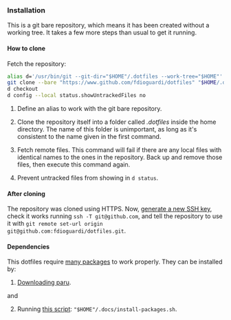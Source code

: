 ### Installation

This is a git bare repository, which means it has been created without a working tree.
It takes a few more steps than usual to get it running.

#### How to clone

Fetch the repository:

```bash
alias d='/usr/bin/git --git-dir="$HOME"/.dotfiles --work-tree="$HOME"'
git clone --bare "https://www.github.com/fdioguardi/dotfiles" "$HOME/.dotfiles"
d checkout
d config --local status.showUntrackedFiles no
```

1. Define an alias to work with the git bare repository.

2. Clone the repository itself into a folder called _.dotfiles_ inside the home directory.
   The name of this folder is unimportant, as long as it's consistent to the name given in the first command.

3. Fetch remote files.
   This command will fail if there are any local files with identical names to the ones in the repository.
   Back up and remove those files, then execute this command again.

4. Prevent untracked files from showing in `d status`.

#### After cloning

The repository was cloned using HTTPS.
Now, [generate a new SSH key](https://docs.github.com/en/github/authenticating-to-github/generating-a-new-ssh-key-and-adding-it-to-the-ssh-agent),
check it works running `ssh -T git@github.com`,
and tell the repository to use it with `git remote set-url origin git@github.com:fdioguardi/dotfiles.git`.

#### Dependencies

This dotfiles require [many packages](./PACKAGES.md) to work properly.
They can be installed by:

1. [Downloading paru](./PACKAGES.md#package-management).

and

2. Running [this script](./install-packages.sh): `"$HOME"/.docs/install-packages.sh`.
